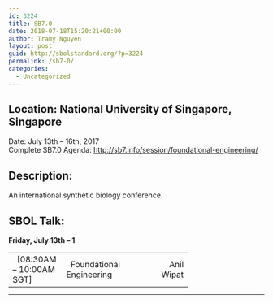 ```yaml
---
id: 3224
title: SB7.0
date: 2018-07-18T15:20:21+00:00
author: Tramy Nguyen
layout: post
guid: http://sbolstandard.org/?p=3224
permalink: /sb7-0/
categories:
  - Uncategorized
---
```

## Location: National University of Singapore, Singapore  
Date: July 13th &#8211; 16th, 2017  
Complete SB7.0 Agenda: <http://sb7.info/session/foundational-engineering/>  


## Description:

An international synthetic biology conference.

## SBOL Talk:

**Friday, July 13th &#8211; 1**

<table style="width:70%;border-color:#fff;margin-bottom:0px">
  <tr>
    <td style="border-color:#fff; width:30%;">
      &nbsp; [08:30AM &#8211; 10:00AM SGT]
    </td>
    <td style="border-color:#fff">
      &nbsp; Foundational Engineering
    </td>
    <td style="border-color:#fff;text-align: right;">
      Anil Wipat
    </td>
  </tr>
</table>

****